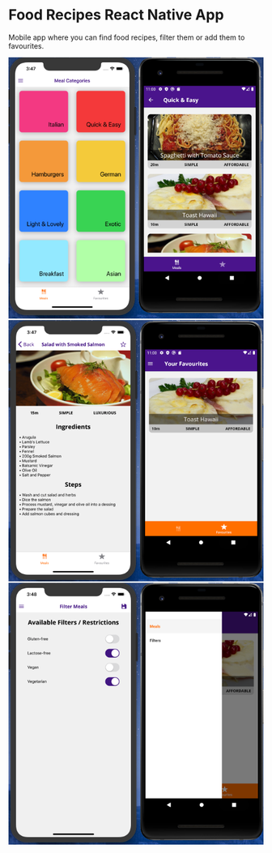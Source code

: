 # Food Recipes React Native App
Mobile app where you can find food recipes, filter them or add them to favourites.

![Screenshot](1.png)
![Screenshot](2.png)
![Screenshot](3.png)
